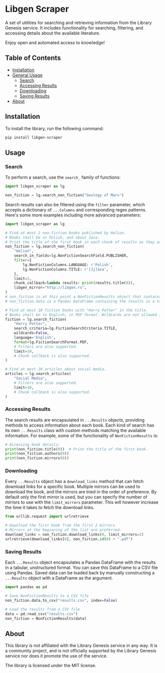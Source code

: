 # Libgen Scraper

A set of utilities for searching and retrieving information from the Library Genesis service. It includes functionality for searching, filtering, and accessing details about the available literature.

Enjoy open and automated access to knowledge!

## Table of Contents

- [Installation](#installation)
- [General Usage](#usage)
   - [Search](#search)
   - [Accessing Results](#accessing-results)
   - [Downloading](#downloading)
   - [Saving Results](#saving-results)
- [About](#about)

## Installation

To install the library, run the following command:
```bash
pip install libgen-scraper
```

## Usage

### Search

To perform a search, use the `search_` family of functions:

```python
import libgen_scraper as lg

non_fiction = lg.search_non_fiction("Geology of Mars")
```

Search results can also be filtered using the `filter` parameter, which accepts a dictionary of `...Columns` and corresponding regex patterns.
Here's some more examples including more advanced parameters:

```python
import libgen_scraper as lg

# Find at most 2 non-fiction books published by Helion.
# Books shall be in Polish, and about Java.
# Print the title of the first book in each chunk of results as they are received.
non_fiction = lg.search_non_fiction(
    "Helion",
    search_in_fields=lg.NonFictionSearchField.PUBLISHER,
    filter={
        lg.NonFictionColumns.LANGUAGE: r'Polish',
        lg.NonFictionColumns.TITLE: r'[Jj]ava',
    },
    limit=2,
    chunk_callback=lambda results: print(results.title(0)),
    libgen_mirror="http://libgen.rs",
)
# non_fiction is at this point a NonFictionResults object that contains all the results of the search.
# non_fiction.data is a Pandas DataFrame containing the results in a tabular, unstructured format.

# Find at most 10 fiction books with "Harry Potter" in the title.
# Books shall be in English, in PDF format. Wildcards are not allowed in the query.
fiction = lg.search_fiction(
    "Harry Potter",
    search_criteria=lg.FictionSearchCriteria.TITLE,
    wildcards=False,
    language='English',
    format=lg.FictionSearchFormat.PDF,
    # Filters are also supported.
    limit=10,
    # Chunk callback is also supported.
)

# Find at most 10 articles about social media.
articles = lg.search_articles(
    "Social Media",
    # Filters are also supported.
    limit=10,
    # Chunk callback is also supported.
)
```

### Accessing Results

The search results are encapsulated in `...Results` objects, providing methods to access information about each book.
Each kind of search has its own `...Results` class with custom methods matching the available information.
For example, some of the functionality of `NonFictionResults` is:

```python
# Accessing book details:
print(non_fiction.title(0))  # Print the title of the first book.
print(non_fiction.authors(0))
print(non_fiction.mirrors(0))
```

### Downloading

Every `...Results` object has a `download_links` method that can fetch download links for a specific book.
Multiple mirrors can be used to download the book, and the mirrors are tried in the order of preference.
By default only the first mirror is used, but you can specify the number of mirrors to use with the `limit_mirrors` parameter.
This will however increase the time it takes to fetch the download links.

```python
from urllib.request import urlretrieve

# Download the first book from the first 2 mirrors.
# Mirrors at the beginning of the list are preferred.
download_links = non_fiction.download_links(0, limit_mirrors=2)
urlretrieve(download_links[0], non_fiction.id(0) + ".pdf")
```

### Saving Results

Each `...Results` object encapsulates a Pandas DataFrame with the results in a tabular, unstructured format.
You can save this DataFrame to a CSV file using Pandas.
Saved data can be loaded back by manually constructing a `...Results` object with a DataFrame as the argument.

```python
import pandas as pd

# Save NonFictionResults to a CSV file
non_fiction.data.to_csv("results.csv", index=False)

# Load the results from a CSV file
data = pd.read_csv("results.csv")
non_fiction = NonFictionResults(data)
```

## About

This library is not affiliated with the Library Genesis service in any way.
It is a community project, and is not officially supported by the Library Genesis service nor does it promote the use of the service.

The library is licensed under the MIT license.
